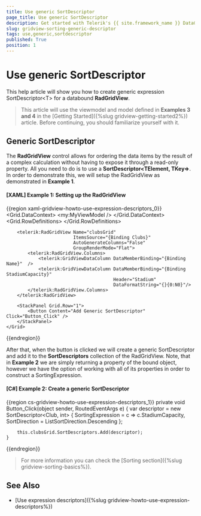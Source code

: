 ```yaml
---
title: Use generic SortDescriptor
page_title: Use generic SortDescriptor
description: Get started with Telerik's {{ site.framework_name }} DataGrid and learn how to create generic expression SortDescriptor.
slug: gridview-sorting-generic-descriptor
tags: use,generic,sortdescriptor
published: True
position: 1
---
```


# Use generic SortDescriptor

This help article will show you how to create generic expression SortDescriptor&lt;T&gt; for a databound __RadGridView__. 

> This article will use the viewmodel and model defined in __Examples 3 and 4__ in the [Getting Started]({%slug gridview-getting-started2%}) article. Before continuing, you should familiarize yourself with it.

## Generic SortDescriptor

The __RadGridView__ control allows for ordering the data items by the result of a complex calculation without having to expose it through a read-only property. All you need to do is to use a __SortDescriptor&lt;TElement, TKey=&gt;__. In order to demonstrate this, we will setup the RadGridView as demonstrated in __Example 1__.

#### __[XAML] Example 1: Setting up the RadGridView__

{{region xaml-gridview-howto-use-expression-descriptors_0}}
	<Grid>
        <Grid.DataContext>
            <my:MyViewModel />
        </Grid.DataContext>
        <Grid.RowDefinitions>
            <RowDefinition Height="*" />
            <RowDefinition Height="Auto" />
        </Grid.RowDefinitions>

        <telerik:RadGridView Name="clubsGrid" 
                             ItemsSource="{Binding Clubs}"
                             AutoGenerateColumns="False"
                             GroupRenderMode="Flat">
            <telerik:RadGridView.Columns>
                <telerik:GridViewDataColumn DataMemberBinding="{Binding Name}"  />
                <telerik:GridViewDataColumn DataMemberBinding="{Binding StadiumCapacity}" 
                                            Header="Stadium" 
                                            DataFormatString="{}{0:N0}"/>
            </telerik:RadGridView.Columns>
        </telerik:RadGridView>

        <StackPanel Grid.Row="1">
            <Button Content="Add Generic SortDescriptor" Click="Button_Click" />
        </StackPanel>
    </Grid>
{{endregion}}

After that, when the button is clicked we will create a generic SortDescriptor and add it to the __SortDescriptors__ collection of the RadGridView. Note, that in __Example 2__ we are simply returning a property of the bound object, however we have the option of working with all of its properties in order to construct a SortingExpression. 

#### __[C#] Example 2: Create a generic SortDescriptor__

{{region cs-gridview-howto-use-expression-descriptors_1}}
	private void Button_Click(object sender, RoutedEventArgs e)
	{
		var descriptor = new SortDescriptor<Club, int>
		{
			SortingExpression = c => c.StadiumCapacity,
			SortDirection = ListSortDirection.Descending
		};

		this.clubsGrid.SortDescriptors.Add(descriptor);
	}
{{endregion}}
        
> For more information you can check the [Sorting section]({%slug gridview-sorting-basics%}).
        
## See Also

 * [Use expression descriptors]({%slug gridview-howto-use-expression-descriptors%})
